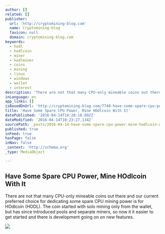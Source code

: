```yaml
---
author: []
related: []
publisher:
  url: 'http://cryptomining-blog.com'
  name: Cryptomining-blog
  favicon: null
  domain: cryptomining-blog.com
keywords:
  - hodl
  - hodlcoin
  - miner
  - hodlminer
  - coins
  - mining
  - linux
  - windows
  - wallet
  - interest
description: 'There are not that many CPU-only mineable coins out there and our current preferred choice for dedicating some spare CPU mining power is for HOdlcoin (HODL). The coin started with solo mining only from the wallet, but has since introduced pools and separate miners, so now it it easier to get started and there is development going on on new features.'
inLanguage: en
app_links: []
isBasedOnUrl: 'http://cryptomining-blog.com/7740-have-some-spare-cpu-power-mine-hodlcoin-with-it/'
title: 'Have Some Spare CPU Power, Mine HOdlcoin With It'
datePublished: '2016-04-14T14:28:18.092Z'
dateModified: '2016-04-14T10:23:27.134Z'
sourcePath: _posts/2016-04-14-have-some-spare-cpu-power-mine-hodlcoin-with-it.md
published: true
inFeed: true
hasPage: false
inNav: false
_context: 'http://schema.org'
_type: MediaObject

---
```

<article style=""><h1>Have Some Spare CPU Power, Mine HOdlcoin With It</h1><p>There are not that many CPU-only mineable coins out there and our current preferred choice for dedicating some spare CPU mining power is for HOdlcoin (HODL). The coin started with solo mining only from the wallet, but has since introduced pools and separate miners, so now it it easier to get started and there is development going on on new features.</p><img src="http://cryptomining-blog.com/wp-content/uploads/2016/03/hodl-coin-logo.jpg" /></article>